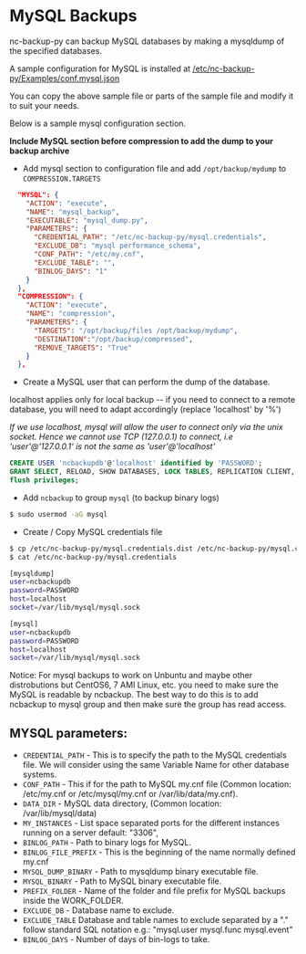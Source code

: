 
# MySQL Backups

nc-backup-py can backup MySQL databases by making a mysqldump of the specified databases.

A sample configuration for MySQL is installed at [/etc/nc-backup-py/Examples/conf.mysql.json](nc-backup-py/conf/Examples/conf.mysql.json)

You can copy the above sample file or parts of the sample file and modify it to suit your needs.

Below is a sample mysql configuration section.

**Include MySQL section before compression to add the dump to your backup archive**

* Add mysql section to configuration file and add `/opt/backup/mydump` to `COMPRESSION.TARGETS`
```JSON
  "MYSQL": {
    "ACTION": "execute",
    "NAME": "mysql_backup",
    "EXECUTABLE": "mysql_dump.py",
    "PARAMETERS": {
      "CREDENTIAL_PATH": "/etc/nc-backup-py/mysql.credentials",
      "EXCLUDE_DB": "mysql performance_schema",
      "CONF_PATH": "/etc/my.cnf",
      "EXCLUDE_TABLE": "",
      "BINLOG_DAYS": "1"
    }
  },
  "COMPRESSION": {  
    "ACTION": "execute",
    "NAME": "compression",
    "PARAMETERS": {
      "TARGETS": "/opt/backup/files /opt/backup/mydump",
      "DESTINATION":"/opt/backup/compressed",
      "REMOVE_TARGETS": "True"
    }
  },
```

* Create a MySQL user that can perform the dump of the database.

localhost applies only for local backup -- if you need to connect to a remote database, you will need to adapt accordingly (replace 'localhost' by '%')

*If we use localhost, mysql will allow the user to connect only via the unix socket. Hence we cannot use TCP (127.0.0.1) to connect, i.e 'user'@'127.0.0.1' is not the same as 'user'@'localhost'*

```sql
CREATE USER 'ncbackupdb'@'localhost' identified by 'PASSWORD';
GRANT SELECT, RELOAD, SHOW DATABASES, LOCK TABLES, REPLICATION CLIENT, SHOW VIEW, EVENT ON *.* TO 'ncbackupdb'@'localhost';
flush privileges;

```

* Add `ncbackup` to group `mysql` (to backup binary logs)
```bash
$ sudo usermod -aG mysql
```

* Create / Copy MySQL credentials file

```bash
$ cp /etc/nc-backup-py/mysql.credentials.dist /etc/nc-backup-py/mysql.credentials
$ cat /etc/nc-backup-py/mysql.credentials

[mysqldump]
user=ncbackupdb
password=PASSWORD
host=localhost
socket=/var/lib/mysql/mysql.sock

[mysql]
user=ncbackupdb
password=PASSWORD
host=localhost
socket=/var/lib/mysql/mysql.sock
```

Notice: For mysql backups to work on Unbuntu and maybe other distrobutions but CentOS6, 7 AMI Linux, etc. you need to make sure the MySQL is readable by ncbackup. The best way to do this is to add ncbackup to mysql group and then make sure the group has read access.

## MYSQL parameters:

* `CREDENTIAL_PATH` - This is to specify the path to the MySQL credentials file. We will consider using the same Variable Name for other database systems.
* `CONF_PATH` - This if for the path to MySQL my.cnf file (Common location: /etc/my.cnf or /etc/mysql/my.cnf or /var/lib/data/my.cnf).
* `DATA_DIR` - MySQL data directory, (Common location: /var/lib/mysql/data)
* `MY_INSTANCES` - List space separated ports for the different instances running on a server default: "3306",
* `BINLOG_PATH` - Path to binary logs for MySQL.
* `BINLOG_FILE_PREFIX` - This is the beginning of the name normally defined my.cnf
* `MYSQL_DUMP_BINARY` - Path to mysqldump binary executable file.
* `MYSQL_BINARY` - Path to MySQL binary executable file.
* `PREFIX_FOLDER` - Name of the folder and file prefix for MySQL backups inside the WORK_FOLDER.
* `EXCLUDE_DB` - Database name to exclude.
* `EXCLUDE_TABLE` Database and table names to exclude separated by a "." follow standard SQL notation e.g.: "mysql.user mysql.func mysql.event"
* `BINLOG_DAYS` - Number of days of bin-logs to take.
